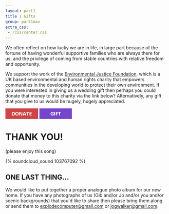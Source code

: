 ```yaml
---
layout: part1
title : Gifts
group: part1nav
extra_css:
 - /css/center.css
---
```


We often reflect on how lucky we are in life, in large part because of the fortune of having wonderful supportive families who are always there for us, and the privilege of coming from stable countries with relative freedom and opportunity.

We support the work of the [Environmental Justice Foundation](https://www.ejfoundation.org), which is a UK based environmental and human rights charity that empowers communities in the developing world to protect their own environment. If you were interested in giving us a wedding gift then perhaps you could donate that money to this charity via the link below? Alternatively, any gift that you give to us would be hugely, hugely appreciated.

<div class="jumbotron">
<a href="https://www.justgiving.com/gibandjo/">
<img align="center" src="/img/redpill.png"></a>

<a href="/part1/4-gifts/wishlist">
<img align="center" alt="" border="0" src="/img/bluepill.png"></a>
</div>

# THANK YOU!
(please enjoy this song)


{% soundcloud_sound 103767092 %}


## ONE LAST THING...

We would like to put together a proper analogue photo album for our new home. If you have any photographs of us (Gib and/or Jo and/or you and/or scenic backgrounds) that you'd like to share then please bring them along or send them to explodecomputer@gmail.com or jogwalker@gmail.com. 